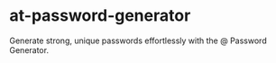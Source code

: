 # at-password-generator
Generate strong, unique passwords effortlessly with the @ Password Generator.

